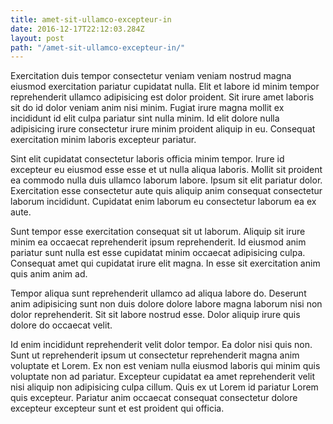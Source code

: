 ```yaml
---
title: amet-sit-ullamco-excepteur-in
date: 2016-12-17T22:12:03.284Z
layout: post
path: "/amet-sit-ullamco-excepteur-in/"
---
```


Exercitation duis tempor consectetur veniam veniam nostrud magna eiusmod exercitation pariatur cupidatat nulla. Elit et labore id minim tempor reprehenderit ullamco adipisicing est dolor proident. Sit irure amet laboris sit do id dolor veniam anim nisi minim. Fugiat irure magna mollit ex incididunt id elit culpa pariatur sint nulla minim. Id elit dolore nulla adipisicing irure consectetur irure minim proident aliquip in eu. Consequat exercitation minim laboris excepteur pariatur.

Sint elit cupidatat consectetur laboris officia minim tempor. Irure id excepteur eu eiusmod esse esse et ut nulla aliqua laboris. Mollit sit proident ea commodo nulla duis ullamco laborum labore. Ipsum sit elit pariatur dolor. Exercitation esse consectetur aute quis aliquip anim consequat consectetur laborum incididunt. Cupidatat enim laborum eu consectetur laborum ea ex aute.

Sunt tempor esse exercitation consequat sit ut laborum. Aliquip sit irure minim ea occaecat reprehenderit ipsum reprehenderit. Id eiusmod anim pariatur sunt nulla est esse cupidatat minim occaecat adipisicing culpa. Consequat amet qui cupidatat irure elit magna. In esse sit exercitation anim quis anim anim ad.

Tempor aliqua sunt reprehenderit ullamco ad aliqua labore do. Deserunt anim adipisicing sunt non duis dolore dolore labore magna laborum nisi non dolor reprehenderit. Sit sit labore nostrud esse. Dolor aliquip irure quis dolore do occaecat velit.

Id enim incididunt reprehenderit velit dolor tempor. Ea dolor nisi quis non. Sunt ut reprehenderit ipsum ut consectetur reprehenderit magna anim voluptate et Lorem. Ex non est veniam nulla eiusmod laboris qui minim quis voluptate non ad pariatur. Excepteur cupidatat ea amet reprehenderit velit nisi aliquip non adipisicing culpa cillum. Quis ex ut Lorem id pariatur Lorem quis excepteur. Pariatur anim occaecat consequat consectetur dolore excepteur excepteur sunt et est proident qui officia.